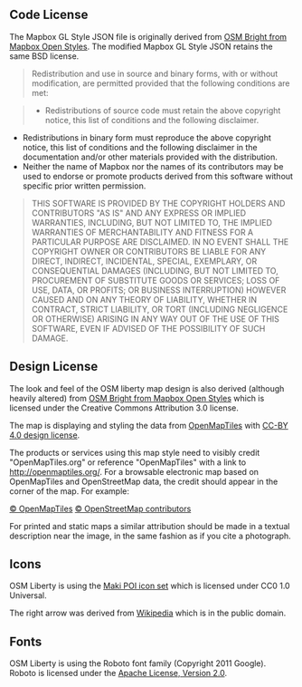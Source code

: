 ## Code License

The Mapbox GL Style JSON file is originally derived from [OSM Bright from Mapbox Open Styles](https://github.com/mapbox/mapbox-gl-styles/blob/master/LICENSE.md). The modified Mapbox GL Style JSON retains the same BSD license.

> Redistribution and use in source and binary forms, with or without modification,
are permitted provided that the following conditions are met:

> * Redistributions of source code must retain the above copyright notice, this list of conditions and the following disclaimer.
* Redistributions in binary form must reproduce the above copyright notice, this list of conditions and the following disclaimer in the documentation and/or other materials provided with the distribution.
* Neither the name of Mapbox nor the names of its contributors may be used to endorse or promote products derived from this software without specific prior written permission.

> THIS SOFTWARE IS PROVIDED BY THE COPYRIGHT HOLDERS AND CONTRIBUTORS "AS IS" AND ANY EXPRESS OR IMPLIED WARRANTIES, INCLUDING, BUT NOT LIMITED TO, THE IMPLIED WARRANTIES OF MERCHANTABILITY AND FITNESS FOR A PARTICULAR PURPOSE ARE DISCLAIMED. IN NO EVENT SHALL THE COPYRIGHT OWNER OR CONTRIBUTORS BE LIABLE FOR ANY DIRECT, INDIRECT, INCIDENTAL, SPECIAL, EXEMPLARY, OR CONSEQUENTIAL DAMAGES (INCLUDING, BUT NOT LIMITED TO, PROCUREMENT OF SUBSTITUTE GOODS OR SERVICES; LOSS OF USE, DATA, OR PROFITS; OR BUSINESS INTERRUPTION) HOWEVER CAUSED AND ON ANY THEORY OF LIABILITY, WHETHER IN CONTRACT, STRICT LIABILITY, OR TORT (INCLUDING NEGLIGENCE OR OTHERWISE) ARISING IN ANY WAY OUT OF THE USE OF THIS SOFTWARE, EVEN IF ADVISED OF THE POSSIBILITY OF SUCH DAMAGE.

## Design License

The look and feel of the OSM liberty map design is also derived (although heavily altered) from [OSM Bright from Mapbox Open Styles](https://github.com/mapbox/mapbox-gl-styles/blob/master/LICENSE.md) which is licensed under the Creative Commons Attribution 3.0 license.

The map is displaying and styling the data from [OpenMapTiles](https://openmaptiles.org/) with [CC-BY 4.0 design license](https://github.com/openmaptiles/openmaptiles/blob/master/LICENSE.md).

The products or services using this map style need to visibly credit "OpenMapTiles.org" or reference "OpenMapTiles" with a link to http://openmaptiles.org/. For a browsable electronic map based on OpenMapTiles and OpenStreetMap data, the credit should appear in the corner of the map. For example:

[© OpenMapTiles](https://openmaptiles.org/)
[© OpenStreetMap contributors](https://www.openstreetmap.org/copyright)

For printed and static maps a similar attribution should be made in a textual description near the image, in the same fashion as if you cite a photograph.

## Icons

OSM Liberty is using the [Maki POI icon set](https://github.com/mapbox/maki/blob/master/LICENSE.txt) which is licensed under CC0 1.0 Universal.

The right arrow was derived from [Wikipedia][wiki_arrow] which is in the public domain.

[wiki_arrow]: https://commons.wikimedia.org/wiki/File:Arrowright.svg

## Fonts

OSM Liberty is using the Roboto font family (Copyright 2011 Google).
Roboto is licensed under the [Apache License, Version 2.0](https://github.com/google/roboto/blob/master/LICENSE).

